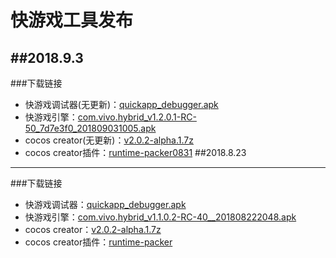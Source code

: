 # 快游戏工具发布
##2018.9.3
---
###下载链接
* 快游戏调试器(无更新)：[quickapp_debugger.apk](https://statres.quickapp.cn/quickapp/quickapp/201806/file/quickapp_debugger.apk)
* 快游戏引擎：[com.vivo.hybrid_v1.2.0.1-RC-50_7d7e3f0_201809031005.apk](https://github.com/JerryMoon/JerryMoon.github.io/raw/master/res/apk/com.vivo.hybrid_v1.2.0.1-RC-50_7d7e3f0_201809031005.apk)
* cocos creator(无更新)：[v2.0.2-alpha.1.7z](http://47.98.62.68/cocos-runtime-demo/creator/CocosCreator_v2.0.2-alpha.1.7z)
* cocos creator插件：[runtime-packer0831](https://github.com/JerryMoon/JerryMoon.github.io/raw/master/res/cocos-creator/runtime-packer0831.rar)
##2018.8.23
---
###下载链接
* 快游戏调试器：[quickapp_debugger.apk](https://statres.quickapp.cn/quickapp/quickapp/201806/file/quickapp_debugger.apk)
* 快游戏引擎：[com.vivo.hybrid_v1.1.0.2-RC-40__201808222048.apk](https://github.com/JerryMoon/JerryMoon.github.io/raw/master/res/apk/com.vivo.hybrid_v1.1.0.2-RC-40__201808222048.apk)
* cocos creator：[v2.0.2-alpha.1.7z](http://47.98.62.68/cocos-runtime-demo/creator/CocosCreator_v2.0.2-alpha.1.7z)
* cocos creator插件：[runtime-packer](https://github.com/JerryMoon/JerryMoon.github.io/raw/master/res/cocos-creator/runtime-packer.rar)